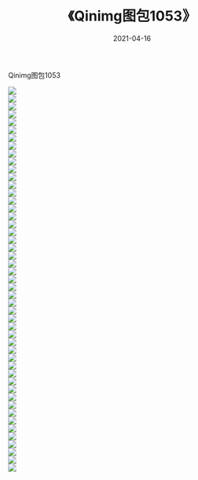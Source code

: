 ﻿---
layout: post
title:  《Qinimg图包1053》
date:   2021-04-16
img: http://imgx.orgx.ga/Qinimg图包/Qinimg图包1053/000.jpg
categories: [美女, 清纯, 唯美]
---

Qinimg图包1053

 ![](http://imgx.orgx.ga/Qinimg图包/Qinimg图包1053/001.jpg) <br>![](http://imgx.orgx.ga/Qinimg图包/Qinimg图包1053/002.jpg) <br>![](http://imgx.orgx.ga/Qinimg图包/Qinimg图包1053/003.jpg) <br>![](http://imgx.orgx.ga/Qinimg图包/Qinimg图包1053/004.jpg) <br>![](http://imgx.orgx.ga/Qinimg图包/Qinimg图包1053/005.jpg) <br>![](http://imgx.orgx.ga/Qinimg图包/Qinimg图包1053/006.jpg) <br>![](http://imgx.orgx.ga/Qinimg图包/Qinimg图包1053/007.jpg) <br>![](http://imgx.orgx.ga/Qinimg图包/Qinimg图包1053/008.jpg) <br>![](http://imgx.orgx.ga/Qinimg图包/Qinimg图包1053/009.jpg) <br>![](http://imgx.orgx.ga/Qinimg图包/Qinimg图包1053/010.jpg) <br>![](http://imgx.orgx.ga/Qinimg图包/Qinimg图包1053/011.jpg) <br>![](http://imgx.orgx.ga/Qinimg图包/Qinimg图包1053/012.jpg) <br>![](http://imgx.orgx.ga/Qinimg图包/Qinimg图包1053/013.jpg) <br>![](http://imgx.orgx.ga/Qinimg图包/Qinimg图包1053/014.jpg) <br>![](http://imgx.orgx.ga/Qinimg图包/Qinimg图包1053/015.jpg) <br>![](http://imgx.orgx.ga/Qinimg图包/Qinimg图包1053/016.jpg) <br>![](http://imgx.orgx.ga/Qinimg图包/Qinimg图包1053/017.jpg) <br>![](http://imgx.orgx.ga/Qinimg图包/Qinimg图包1053/018.jpg) <br>![](http://imgx.orgx.ga/Qinimg图包/Qinimg图包1053/019.jpg) <br>![](http://imgx.orgx.ga/Qinimg图包/Qinimg图包1053/020.jpg) <br>![](http://imgx.orgx.ga/Qinimg图包/Qinimg图包1053/021.jpg) <br>![](http://imgx.orgx.ga/Qinimg图包/Qinimg图包1053/022.jpg) <br>![](http://imgx.orgx.ga/Qinimg图包/Qinimg图包1053/023.jpg) <br>![](http://imgx.orgx.ga/Qinimg图包/Qinimg图包1053/024.jpg) <br>![](http://imgx.orgx.ga/Qinimg图包/Qinimg图包1053/025.jpg) <br>![](http://imgx.orgx.ga/Qinimg图包/Qinimg图包1053/026.jpg) <br>![](http://imgx.orgx.ga/Qinimg图包/Qinimg图包1053/027.jpg) <br>![](http://imgx.orgx.ga/Qinimg图包/Qinimg图包1053/028.jpg) <br>![](http://imgx.orgx.ga/Qinimg图包/Qinimg图包1053/029.jpg) <br>![](http://imgx.orgx.ga/Qinimg图包/Qinimg图包1053/030.jpg) <br>![](http://imgx.orgx.ga/Qinimg图包/Qinimg图包1053/031.jpg) <br>![](http://imgx.orgx.ga/Qinimg图包/Qinimg图包1053/032.jpg) <br>![](http://imgx.orgx.ga/Qinimg图包/Qinimg图包1053/033.jpg) <br>![](http://imgx.orgx.ga/Qinimg图包/Qinimg图包1053/034.jpg) <br>![](http://imgx.orgx.ga/Qinimg图包/Qinimg图包1053/035.jpg) <br>![](http://imgx.orgx.ga/Qinimg图包/Qinimg图包1053/036.jpg) <br>![](http://imgx.orgx.ga/Qinimg图包/Qinimg图包1053/037.jpg) <br>![](http://imgx.orgx.ga/Qinimg图包/Qinimg图包1053/038.jpg) <br>![](http://imgx.orgx.ga/Qinimg图包/Qinimg图包1053/039.jpg) <br>![](http://imgx.orgx.ga/Qinimg图包/Qinimg图包1053/040.jpg) <br>![](http://imgx.orgx.ga/Qinimg图包/Qinimg图包1053/041.jpg) <br>![](http://imgx.orgx.ga/Qinimg图包/Qinimg图包1053/042.jpg) <br>![](http://imgx.orgx.ga/Qinimg图包/Qinimg图包1053/043.jpg) <br>![](http://imgx.orgx.ga/Qinimg图包/Qinimg图包1053/044.jpg) <br>![](http://imgx.orgx.ga/Qinimg图包/Qinimg图包1053/045.jpg) <br>![](http://imgx.orgx.ga/Qinimg图包/Qinimg图包1053/046.jpg) <br>![](http://imgx.orgx.ga/Qinimg图包/Qinimg图包1053/047.jpg) <br>![](http://imgx.orgx.ga/Qinimg图包/Qinimg图包1053/048.jpg) <br>![](http://imgx.orgx.ga/Qinimg图包/Qinimg图包1053/049.jpg) <br>